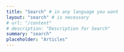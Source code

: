 ```yaml
---
title: "Search" # in any language you want
layout: "search" # is necessary
# url: "/content"
# description: "Description for Search"
summary: "search"
placeholder: "Articles"
---
```


